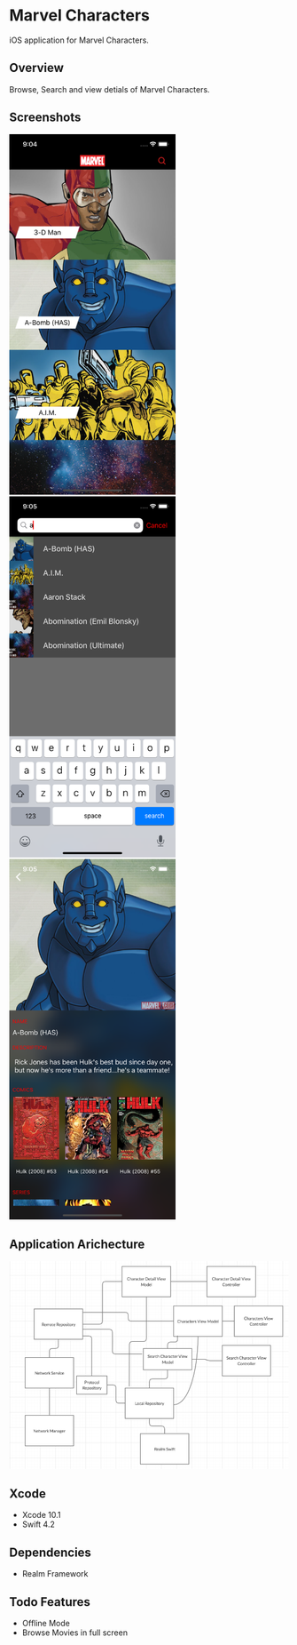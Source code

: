 # Marvel Characters

iOS application for Marvel Characters. 


## Overview

Browse, Search and view detials of Marvel Characters.

## Screenshots

<p float="left">
  <img src="Documentation/1.png" width="300" />
  <img src="Documentation/2.png" width="300" /> 
  <img src="Documentation/3.png" width="300" />
</p>

## Application Arichecture

![Images show application arichecture](Documentation/arichecture.png)


## Xcode

* Xcode 10.1
* Swift 4.2

## Dependencies

* Realm Framework

## Todo Features

* Offline Mode
* Browse Movies in full screen
